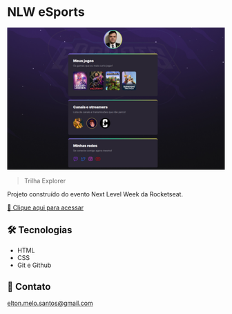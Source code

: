 # NLW eSports

![preview](./.github/preview.png)

> Trilha Explorer

Projeto construído do evento Next Level Week da Rocketseat.

[🔗 Clique aqui para acessar](https://eltin182.com.br/)

## 🛠 Tecnologias

- HTML
- CSS
- Git e Github

## 💛 Contato

elton.melo.santos@gmail.com
